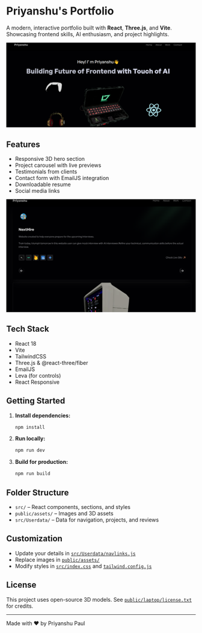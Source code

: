 # Priyanshu's Portfolio

A modern, interactive portfolio built with **React**, **Three.js**, and **Vite**. Showcasing frontend skills, AI enthusiasm, and project highlights.

![Hero Section](public/assets/Hero.png)

## Features

- Responsive 3D hero section
- Project carousel with live previews
- Testimonials from clients
- Contact form with EmailJS integration
- Downloadable resume
- Social media links

![Project Portfolio](public/assets/project_portfolio.png)

## Tech Stack

- React 18
- Vite
- TailwindCSS
- Three.js & @react-three/fiber
- EmailJS
- Leva (for controls)
- React Responsive

## Getting Started

1. **Install dependencies:**
   ```sh
   npm install
   ```

2. **Run locally:**
   ```sh
   npm run dev
   ```

3. **Build for production:**
   ```sh
   npm run build
   ```

## Folder Structure

- `src/` – React components, sections, and styles
- `public/assets/` – Images and 3D assets
- `src/Userdata/` – Data for navigation, projects, and reviews

## Customization

- Update your details in [`src/Userdata/navlinks.js`](src/Userdata/navlinks.js)
- Replace images in [`public/assets/`](public/assets/)
- Modify styles in [`src/index.css`](src/index.css) and [`tailwind.config.js`](tailwind.config.js)

## License

This project uses open-source 3D models. See [`public/laptop/license.txt`](public/laptop/license.txt) for credits.

---

Made with ❤️ by Priyanshu Paul
